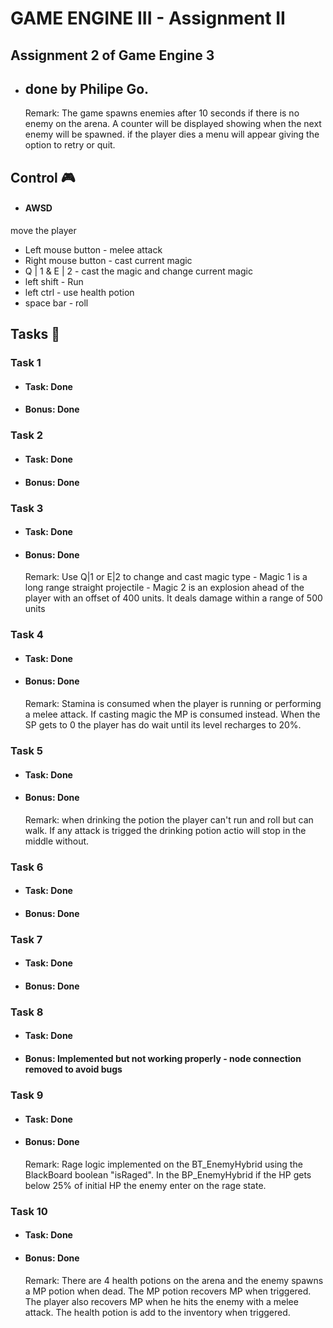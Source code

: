 # GAME ENGINE III - Assignment II

## Assignment 2 of Game Engine 3 

- ## done by Philipe Go.

    Remark: The game spawns enemies after 10 seconds if there is no enemy on the arena. A counter will be displayed showing when the next enemy will be spawned.
    if the player dies a menu will appear giving the option to retry or quit.

## Control :video_game: 

- #### AWSD
move the player
- Left mouse button - melee attack
- Right mouse button - cast current magic
- Q | 1 & E | 2 - cast the magic and change current magic
- left shift - Run
- left ctrl - use health potion
- space bar - roll  

## Tasks :notebook: 

### Task 1

- #### Task: Done
- #### Bonus: Done  

### Task 2

- #### Task: Done
- #### Bonus: Done  

### Task 3

- #### Task: Done
- #### Bonus: Done  

    Remark: Use Q|1 or E|2 to change and cast magic type -  Magic 1 is a long range straight projectile - Magic 2 is an explosion ahead of the player with an offset of 400 units. It deals damage within a range of 500 units  

### Task 4

- #### Task: Done
- #### Bonus: Done

    Remark: Stamina is consumed when the player is running or performing a melee attack. If casting magic the MP is consumed instead. When the SP gets to 0 the player has do wait until its level recharges to 20%.

### Task 5

- #### Task: Done
- #### Bonus: Done  

    Remark: when drinking the potion the player can't run and roll but can walk. If any attack is trigged the drinking potion actio will stop in the middle without.

### Task 6

- #### Task: Done
- #### Bonus: Done  

### Task 7

- #### Task: Done
- #### Bonus: Done  

### Task 8

- #### Task: Done
- #### Bonus: Implemented but not working properly - node connection removed to avoid bugs

### Task 9

- #### Task: Done
- #### Bonus: Done
    Remark: Rage logic implemented on the BT_EnemyHybrid using the BlackBoard boolean "isRaged". In the BP_EnemyHybrid if the HP gets below 25% of initial HP the enemy enter on the rage state.  

### Task 10

- #### Task: Done
- #### Bonus: Done  
    Remark: There are 4 health potions on the arena and the enemy spawns a MP potion when dead. 
    The MP potion recovers MP when triggered. The player also recovers MP when he hits the enemy with a melee attack.
    The health potion is add to the inventory when triggered.
    


